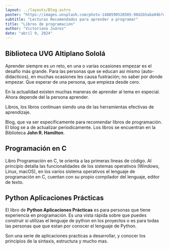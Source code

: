 ```yaml
---
layout: ../layouts/Blog.astro
poster: "https://images.unsplash.com/photo-1488590528505-98d2b5aba04b?q=80&w=2070&auto=format&fit=crop&ixlib=rb-4.0.3&ixid=M3wxMjA3fDB8MHxwaG90by1wYWdlfHx8fGVufDB8fHx8fA%3D%3D"
subtitle: "Lecturas Recomendados para aprender a programar"
title: "Libros de programación"
author: "Victoriano Juárez"
date: "abril 9, 2024"
---
```


## Biblioteca UVG Altiplano Solol&aacute;

Aprender siempre es un reto, en una o varias ocasiones empezar es el desafio m&aacute;s grande. 
Para las personas que se educan asi mismo (auto-didacticos), en muchas ocasiones les causa fustraci&oacute;n; no saber por donde empezar. Que esperar de una persona, que empieza desde cero.

En la actualidad existen muchas maneras de aprender al tema en especial. Ahora depende del la persona aprender. 

Libros, los libros continuan siendo una de las herramientas efectivas de aprendizaje.

Blog, que va ser especificamente para recomendar libros de programación. El blog se a de actualizar periodicamente. Los libros se encuentran en la Biblioteca **John R. Hamilton**.

## Programaci&oacute;n en C

Libro Programación en C, te orienta a las primeras lineas de código. Al principio detalla las funcionalidades de los sistemas operativos (Windows, Linux, macOS), en los varios sistema operativos el lenguaje de programación en C, cuentan con su propio compilador del lenguaje, editor de texto.




## Python Aplicaciones Pr&aacute;cticas

El libro de **Python Aplicaciones Prácticas** es para personas que tiene experiencia en programación. Es una vista rápida sobre que puedes construir si utilizas el lenguaje de python en los proyectos o es para todas las personas que que estan por conocer el lenguaje de Python.

Son una serie de aplicaciones practicas a desarrollar, y conocer los principios de la sintaxis, estructura y mucho mas.


